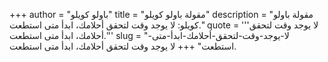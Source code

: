 +++
author = "باولو كويلو"
title = "مقولة باولو كويلو"
description = "مقولة باولو كويلو: لا يوجد وقت لتحقق أحلامك، ابدأ متى استطعت."
quote = '''لا يوجد وقت لتحقق أحلامك، ابدأ متى استطعت.''' 
slug = "لا-يوجد-وقت-لتحقق-أحلامك-ابدأ-متى-استطعت"
+++
لا يوجد وقت لتحقق أحلامك، ابدأ متى استطعت.
